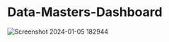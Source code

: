 # Data-Masters-Dashboard
![Screenshot 2024-01-05 182944](https://github.com/SakshiYadav13/Data-Masters-Dashboard/assets/88963135/83839aee-a676-4838-9543-91802562dd71)
